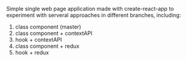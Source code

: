Simple single web page application made with create-react-app to experiment with serveral approaches in different branches, including:

1. class component (master)
2. class component + contextAPI
3. hook + contextAPI
4. class component + redux
5. hook + redux

